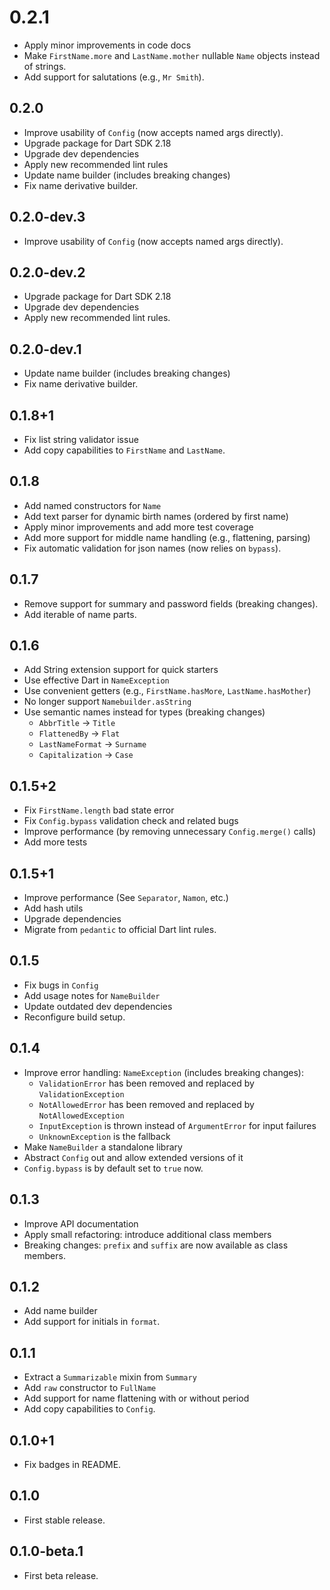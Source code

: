 # 0.2.1

- Apply minor improvements in code docs
- Make `FirstName.more` and `LastName.mother` nullable `Name` objects instead of strings.
- Add support for salutations (e.g., `Mr Smith`).

## 0.2.0

- Improve usability of `Config` (now accepts named args directly).
- Upgrade package for Dart SDK 2.18
- Upgrade dev dependencies
- Apply new recommended lint rules
- Update name builder (includes breaking changes)
- Fix name derivative builder.

## 0.2.0-dev.3

- Improve usability of `Config` (now accepts named args directly).

## 0.2.0-dev.2

- Upgrade package for Dart SDK 2.18
- Upgrade dev dependencies
- Apply new recommended lint rules.

## 0.2.0-dev.1

- Update name builder (includes breaking changes)
- Fix name derivative builder.

## 0.1.8+1

- Fix list string validator issue
- Add copy capabilities to `FirstName` and `LastName`.

## 0.1.8

- Add named constructors for `Name`
- Add text parser for dynamic birth names (ordered by first name)
- Apply minor improvements and add more test coverage
- Add more support for middle name handling (e.g., flattening, parsing)
- Fix automatic validation for json names (now relies on `bypass`).

## 0.1.7

- Remove support for summary and password fields (breaking changes).
- Add iterable of name parts.

## 0.1.6

- Add String extension support for quick starters
- Use effective Dart in `NameException`
- Use convenient getters (e.g., `FirstName.hasMore`, `LastName.hasMother`)
- No longer support `Namebuilder.asString`
- Use semantic names instead for types (breaking changes)
  - `AbbrTitle` -> `Title`
  - `FlattenedBy` -> `Flat`
  - `LastNameFormat` -> `Surname`
  - `Capitalization` -> `Case`

## 0.1.5+2

- Fix `FirstName.length` bad state error
- Fix `Config.bypass` validation check and related bugs
- Improve performance (by removing unnecessary `Config.merge()` calls)
- Add more tests

## 0.1.5+1

- Improve performance (See `Separator`, `Namon`, etc.)
- Add hash utils
- Upgrade dependencies
- Migrate from `pedantic` to official Dart lint rules.

## 0.1.5

- Fix bugs in `Config`
- Add usage notes for `NameBuilder`
- Update outdated dev dependencies
- Reconfigure build setup.

## 0.1.4

- Improve error handling: `NameException` (includes breaking changes):
  - `ValidationError` has been removed and replaced by `ValidationException`
  - `NotAllowedError` has been removed and replaced by `NotAllowedException`
  - `InputException` is thrown instead of `ArgumentError` for input failures
  - `UnknownException` is the fallback
- Make `NameBuilder` a standalone library
- Abstract `Config` out and allow extended versions of it
- `Config.bypass` is by default set to `true` now.

## 0.1.3

- Improve API documentation
- Apply small refactoring: introduce additional class members
- Breaking changes: `prefix` and `suffix` are now available as class members.

## 0.1.2

- Add name builder
- Add support for initials in `format`.

## 0.1.1

- Extract a `Summarizable` mixin from `Summary`
- Add `raw` constructor to `FullName`
- Add support for name flattening with or without period
- Add copy capabilities to `Config`.

## 0.1.0+1

- Fix badges in README.

## 0.1.0

- First stable release.

## 0.1.0-beta.1

- First beta release.
